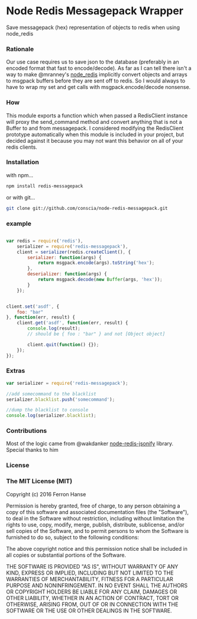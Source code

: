 # Node Redis Messagepack Wrapper

Save messagepack (hex) representation of objects to redis when using node_redis

### Rationale

Our use case requires us to save json to the database (preferably in an encoded format that fast to encode/decode). As far as I can tell there isn't 
a way to make @mranney's [node_redis](https://github.com/mranney/node_redis) 
implicitly convert objects and arrays to msgpack buffers before they are sent off to redis.
So I would always to have to wrap my set and get calls with msgpack.encode/decode
nonsense. 

### How

This module exports a function which when passed a RedisClient instance will 
proxy the send_command method and convert anything that is not a Buffer to and 
from messagepack. I considered modifying the RedisClient prototype automatically when 
this module is included in your project, but decided against it because you may
not want this behavior on all of your redis clients.

### Installation

with npm...

```bash
npm install redis-messagepack
```

or with git...

```bash
git clone git://github.com/conscia/node-redis-messagepack.git
```

### example

```javascript

var redis = require('redis'),
    serializer = require('redis-messagepack'),
    client = serializer(redis.createClient(), {
        serializer: function(args) {
            return msgpack.encode(args).toString('hex');
        },
        deserializer: function(args) {
            return msgpack.decode(new Buffer(args, 'hex'));
        }
    });


client.set('asdf', {
    foo: "bar"
}, function(err, result) {
    client.get('asdf', function(err, result) {
        console.log(result);
        // should be { foo : "bar" } and not [Object object]

        client.quit(function() {});
    });
});	

```

### Extras

```javascript
var serializer = require('redis-messagepack');

//add somecommand to the blacklist
serializer.blacklist.push('somecommand');

//dump the blacklist to console
console.log(serializer.blacklist);
```

### Contributions

Most of the logic came from @wakdanker [node-redis-jsonify](https://github.com/wankdanker/node-redis-jsonify) library.
Special thanks to him

### License

### The MIT License (MIT)


Copyright (c) 2016 Ferron Hanse

Permission is hereby granted, free of charge, to any person obtaining
a copy of this software and associated documentation files (the
"Software"), to deal in the Software without restriction, including
without limitation the rights to use, copy, modify, merge, publish,
distribute, sublicense, and/or sell copies of the Software, and to
permit persons to whom the Software is furnished to do so, subject to
the following conditions:

The above copyright notice and this permission notice shall be
included in all copies or substantial portions of the Software.

THE SOFTWARE IS PROVIDED "AS IS", WITHOUT WARRANTY OF ANY KIND,
EXPRESS OR IMPLIED, INCLUDING BUT NOT LIMITED TO THE WARRANTIES OF
MERCHANTABILITY, FITNESS FOR A PARTICULAR PURPOSE AND NONINFRINGEMENT.
IN NO EVENT SHALL THE AUTHORS OR COPYRIGHT HOLDERS BE LIABLE FOR ANY
CLAIM, DAMAGES OR OTHER LIABILITY, WHETHER IN AN ACTION OF CONTRACT,
TORT OR OTHERWISE, ARISING FROM, OUT OF OR IN CONNECTION WITH THE
SOFTWARE OR THE USE OR OTHER DEALINGS IN THE SOFTWARE.
